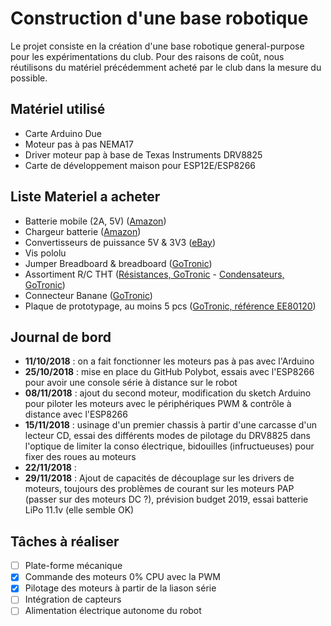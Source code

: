 # Construction d'une base robotique

Le projet consiste en la création d'une base robotique general-purpose pour les expérimentations du club. Pour des raisons de coût, nous réutilisons du matériel précédemment acheté par le club dans la mesure du possible.

## Matériel utilisé

 * Carte Arduino Due
 * Moteur pas à pas NEMA17
 * Driver moteur pap à base de Texas Instruments DRV8825
 * Carte de développement maison pour ESP12E/ESP8266
 
## Liste Materiel a acheter
- Batterie mobile (2A, 5V) ([Amazon](https://www.amazon.fr/AUKEY-Batterie-Power-Bank-Lightning-Samsung-S8/dp/B017KCFUZA/ref=sr_1_6?ie=UTF8&qid=1543504031&sr=8-6&keywords=batterie+usb))
- Chargeur batterie ([Amazon](https://www.amazon.fr/dp/B07C91WFJG/ref=twister_B07D2BVN4T?_encoding=UTF8&th=1))
- Convertisseurs de puissance 5V & 3V3 ([eBay](https://www.ebay.fr/itm/LM2596S-LM2596-Step-down-Regulateur-de-tension-reglable-5V-12V-24V-1235A/183478544621?_trkparms=aid%3D555017%26algo%3DPL.CASSINI%26ao%3D1%26asc%3D20180221161529%26meid%3Dc51a7cd6ebeb478390f2a8aee46a99c6%26pid%3D100506%26rk%3D1%26rkt%3D1%26%26itm%3D183478544621&_trksid=p2045573.c100506.m3226))
- Vis pololu
- Jumper Breadboard & breadboard ([GoTronic](https://www.gotronic.fr/art-kit-plaque-de-montage-sd80a-25864.htm))
- Assortiment R/C THT ([Résistances, GoTronic](https://www.gotronic.fr/art-assortiment-de-1000-resistances-1-4w-2615.htm) - [Condensateurs, GoTronic](https://www.gotronic.fr/art-assortiment-de-condensateurs-chimiques-3162.htm))
- Connecteur Banane ([GoTronic](https://www.gotronic.fr/art-douille-banane-3266n-15399.htm))
- Plaque de prototypage, au moins 5 pcs ([GoTronic, référence EE80120](https://www.gotronic.fr/cat-plaques-d-essais-1472.htm))
 
## Journal de bord

 * **11/10/2018** : on a fait fonctionner les moteurs pas à pas avec l'Arduino
 * **25/10/2018** : mise en place du GitHub Polybot, essais avec l'ESP8266 pour avoir une console série à distance sur le robot
 * **08/11/2018** : ajout du second moteur, modification du sketch Arduino pour piloter les moteurs avec le périphériques PWM & contrôle à distance avec l'ESP8266
 * **15/11/2018** : usinage d'un premier chassis à partir d'une carcasse d'un lecteur CD, essai des différents modes de pilotage du DRV8825 dans l'optique de limiter la conso électrique, bidouilles (infructueuses) pour fixer des roues au moteurs
 * **22/11/2018** : 
 * **29/11/2018** : Ajout de capacités de découplage sur les drivers de moteurs, toujours des problèmes de courant sur les moteurs PAP (passer sur des moteurs DC ?), prévision budget 2019, essai batterie LiPo 11.1v (elle semble OK)

## Tâches à réaliser

 * [ ] Plate-forme mécanique
 * [x] Commande des moteurs 0% CPU avec la PWM
 * [x] Pilotage des moteurs à partir de la liason série
 * [ ] Intégration de capteurs
 * [ ] Alimentation électrique autonome du robot
